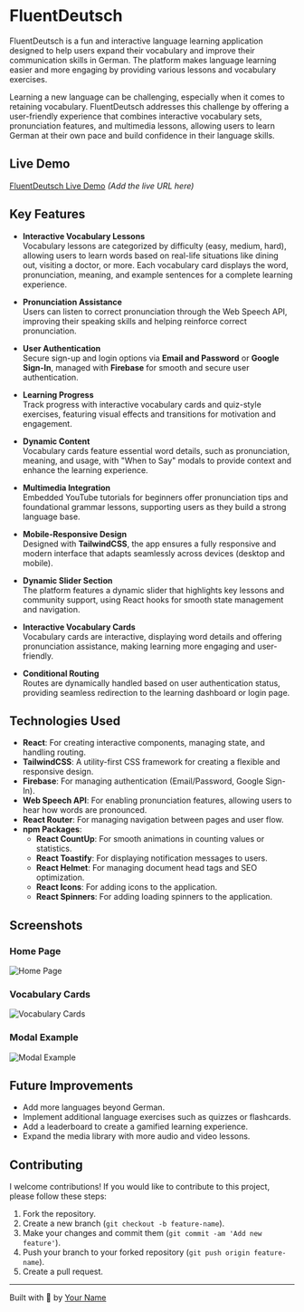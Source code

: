 # FluentDeutsch

FluentDeutsch is a fun and interactive language learning application designed to help users expand their vocabulary and improve their communication skills in German. The platform makes language learning easier and more engaging by providing various lessons and vocabulary exercises.

Learning a new language can be challenging, especially when it comes to retaining vocabulary. FluentDeutsch addresses this challenge by offering a user-friendly experience that combines interactive vocabulary sets, pronunciation features, and multimedia lessons, allowing users to learn German at their own pace and build confidence in their language skills.

## Live Demo

[FluentDeutsch Live Demo](#) *(Add the live URL here)*

## Key Features

- **Interactive Vocabulary Lessons**  
  Vocabulary lessons are categorized by difficulty (easy, medium, hard), allowing users to learn words based on real-life situations like dining out, visiting a doctor, or more. Each vocabulary card displays the word, pronunciation, meaning, and example sentences for a complete learning experience.

- **Pronunciation Assistance**  
  Users can listen to correct pronunciation through the Web Speech API, improving their speaking skills and helping reinforce correct pronunciation.

- **User Authentication**  
  Secure sign-up and login options via **Email and Password** or **Google Sign-In**, managed with **Firebase** for smooth and secure user authentication.

- **Learning Progress**  
  Track progress with interactive vocabulary cards and quiz-style exercises, featuring visual effects and transitions for motivation and engagement.

- **Dynamic Content**  
  Vocabulary cards feature essential word details, such as pronunciation, meaning, and usage, with "When to Say" modals to provide context and enhance the learning experience.

- **Multimedia Integration**  
  Embedded YouTube tutorials for beginners offer pronunciation tips and foundational grammar lessons, supporting users as they build a strong language base.

- **Mobile-Responsive Design**  
  Designed with **TailwindCSS**, the app ensures a fully responsive and modern interface that adapts seamlessly across devices (desktop and mobile).

- **Dynamic Slider Section**  
  The platform features a dynamic slider that highlights key lessons and community support, using React hooks for smooth state management and navigation.

- **Interactive Vocabulary Cards**  
  Vocabulary cards are interactive, displaying word details and offering pronunciation assistance, making learning more engaging and user-friendly.

- **Conditional Routing**  
  Routes are dynamically handled based on user authentication status, providing seamless redirection to the learning dashboard or login page.



## Technologies Used

- **React**: For creating interactive components, managing state, and handling routing.
- **TailwindCSS**: A utility-first CSS framework for creating a flexible and responsive design.
- **Firebase**: For managing authentication (Email/Password, Google Sign-In).
- **Web Speech API**: For enabling pronunciation features, allowing users to hear how words are pronounced.
- **React Router**: For managing navigation between pages and user flow.
- **npm Packages**:
  - **React CountUp**: For smooth animations in counting values or statistics.
  - **React Toastify**: For displaying notification messages to users.
  - **React Helmet**: For managing document head tags and SEO optimization.
  - **React Icons**: For adding icons to the application.
  - **React Spinners**: For adding loading spinners to the application.
  

## Screenshots

### Home Page
![Home Page](./images/home.png)

### Vocabulary Cards
![Vocabulary Cards](./images/vocabulary-cards.png)

### Modal Example
![Modal Example](./images/modal-example.png)

## Future Improvements

- Add more languages beyond German.
- Implement additional language exercises such as quizzes or flashcards.
- Add a leaderboard to create a gamified learning experience.
- Expand the media library with more audio and video lessons.
  
## Contributing

I welcome contributions! If you would like to contribute to this project, please follow these steps:

1. Fork the repository.
2. Create a new branch (`git checkout -b feature-name`).
3. Make your changes and commit them (`git commit -am 'Add new feature'`).
4. Push your branch to your forked repository (`git push origin feature-name`).
5. Create a pull request.

---

Built with 💙 by [Your Name](https://github.com/your-username)